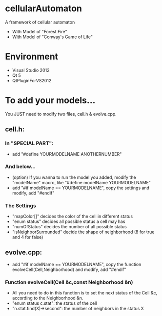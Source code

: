 cellularAutomaton
=================

A framework of cellular automaton<br />
- With Model of "Forest Fire"<br />
- With Model of "Conway's Game of Life"<br />

# Environment
- Visual Studio 2012
- Qt 5
- QtPluginForVS2012

# To add your models...
You JUST need to modify two files, cell.h & evolve.cpp.

## cell.h:
### In "SPECIAL PART": 
- add "#define YOURMODELNAME ANOTHERNUMBER"
### And below...
- (option) If you wanna to run the model you added, modify the "modelName" macro, like "#define modelName YOURMODELNAME"
- add "#if modelName == YOURMODELNAME", copy the settings and modify, add "#endif"

### The Settings
- "mapColor[]" decides the color of the cell in different status
- "enum status" decides all possible status a cell may has
- "numOfStatus" decides the number of all possible status
- "isNeighborSurrounded" decide the shape of neighborhood (8 for true and 4 for false)

## evolve.cpp:
- add "#if modelName == YOURMODELNAME", copy the function evolveCell(Cell,Neighborhood) and modify, add "#endif"

### Function evolveCell(Cell &c,const Neighborhood &n)
- All you need to do in this function is to set the next status of the Cell &c, according to the Neighborhood &n.
- "enum status c.stat": the status of the cell
- "n.stat.find(X)->second": the number of neighbors in the status X



